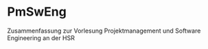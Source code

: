 PmSwEng
=======

Zusammenfassung zur Vorlesung Projektmanagement und Software Engineering an der HSR
